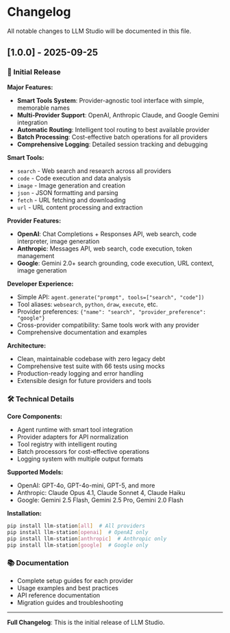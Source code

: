 # Changelog

All notable changes to LLM Studio will be documented in this file.

## [1.0.0] - 2025-09-25

### 🎉 Initial Release

**Major Features:**
- **Smart Tools System**: Provider-agnostic tool interface with simple, memorable names
- **Multi-Provider Support**: OpenAI, Anthropic Claude, and Google Gemini integration
- **Automatic Routing**: Intelligent tool routing to best available provider
- **Batch Processing**: Cost-effective batch operations for all providers
- **Comprehensive Logging**: Detailed session tracking and debugging

**Smart Tools:**
- `search` - Web search and research across all providers
- `code` - Code execution and data analysis
- `image` - Image generation and creation  
- `json` - JSON formatting and parsing
- `fetch` - URL fetching and downloading
- `url` - URL content processing and extraction

**Provider Features:**
- **OpenAI**: Chat Completions + Responses API, web search, code interpreter, image generation
- **Anthropic**: Messages API, web search, code execution, token management
- **Google**: Gemini 2.0+ search grounding, code execution, URL context, image generation

**Developer Experience:**
- Simple API: `agent.generate("prompt", tools=["search", "code"])`
- Tool aliases: `websearch`, `python`, `draw`, `execute`, etc.
- Provider preferences: `{"name": "search", "provider_preference": "google"}`
- Cross-provider compatibility: Same tools work with any provider
- Comprehensive documentation and examples

**Architecture:**
- Clean, maintainable codebase with zero legacy debt
- Comprehensive test suite with 66 tests using mocks
- Production-ready logging and error handling
- Extensible design for future providers and tools

### 🛠️ Technical Details

**Core Components:**
- Agent runtime with smart tool integration
- Provider adapters for API normalization
- Tool registry with intelligent routing
- Batch processors for cost-effective operations
- Logging system with multiple output formats

**Supported Models:**
- OpenAI: GPT-4o, GPT-4o-mini, GPT-5, and more
- Anthropic: Claude Opus 4.1, Claude Sonnet 4, Claude Haiku
- Google: Gemini 2.5 Flash, Gemini 2.5 Pro, Gemini 2.0 Flash

**Installation:**
```bash
pip install llm-station[all]  # All providers
pip install llm-station[openai]  # OpenAI only
pip install llm-station[anthropic]  # Anthropic only
pip install llm-station[google]  # Google only
```

### 📚 Documentation

- Complete setup guides for each provider
- Usage examples and best practices
- API reference documentation
- Migration guides and troubleshooting

---

**Full Changelog**: This is the initial release of LLM Studio.
